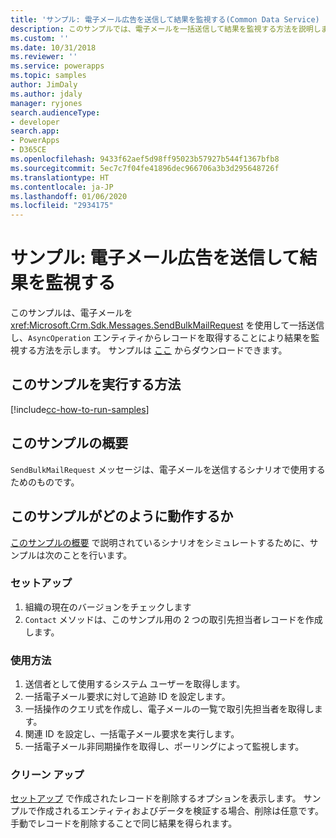 ```yaml
---
title: 'サンプル: 電子メール広告を送信して結果を監視する(Common Data Service) | Microsoft Docs'
description: このサンプルでは、電子メールを一括送信して結果を監視する方法を説明します
ms.custom: ''
ms.date: 10/31/2018
ms.reviewer: ''
ms.service: powerapps
ms.topic: samples
author: JimDaly
ms.author: jdaly
manager: ryjones
search.audienceType:
- developer
search.app:
- PowerApps
- D365CE
ms.openlocfilehash: 9433f62aef5d98ff95023b57927b544f1367bfb8
ms.sourcegitcommit: 5ec7c7f04fe41896dec966706a3b3d295648726f
ms.translationtype: HT
ms.contentlocale: ja-JP
ms.lasthandoff: 01/06/2020
ms.locfileid: "2934175"
---
```

# <a name="sample-send-bulk-email-and-monitor-results"></a>サンプル: 電子メール広告を送信して結果を監視する

<!-- https://docs.microsoft.com/dynamics365/customer-engagement/developer/sample-send-bulk-email-monitor-results -->

このサンプルは、電子メールを <xref:Microsoft.Crm.Sdk.Messages.SendBulkMailRequest> を使用して一括送信し、`AsyncOperation` エンティティからレコードを取得することにより結果を監視する方法を示します。 サンプルは [ここ](https://github.com/Microsoft/PowerApps-Samples/tree/master/cds/orgsvc/C%23/BulkEmail) からダウンロードできます。

## <a name="how-to-run-this-sample"></a>このサンプルを実行する方法

[!include[cc-how-to-run-samples](../../includes/cc-how-to-run-samples.md)]

## <a name="what-this-sample-does"></a>このサンプルの概要

`SendBulkMailRequest` メッセージは、電子メールを送信するシナリオで使用するためのものです。

## <a name="how-this-sample-works"></a>このサンプルがどのように動作するか

[このサンプルの概要](#what-this-sample-does) で説明されているシナリオをシミュレートするために、サンプルは次のことを行います。

### <a name="setup"></a>セットアップ

1. 組織の現在のバージョンをチェックします
1. `Contact` メソッドは、このサンプル用の 2 つの取引先担当者レコードを作成します。

### <a name="demonstrate"></a>使用方法

1. 送信者として使用するシステム ユーザーを取得します。
2. 一括電子メール要求に対して追跡 ID を設定します。
3. 一括操作のクエリ式を作成し、電子メールの一覧で取引先担当者を取得します。
4. 関連 ID を設定し、一括電子メール要求を実行します。
5. 一括電子メール非同期操作を取得し、ポーリングによって監視します。

### <a name="clean-up"></a>クリーン アップ

[セットアップ](#setup) で作成されたレコードを削除するオプションを表示します。 サンプルで作成されるエンティティおよびデータを検証する場合、削除は任意です。 手動でレコードを削除することで同じ結果を得られます。
